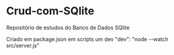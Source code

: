 # Crud-com-SQlite
Repositório de estudos do Banco de Dados SQlite

Criado em package.json em scripts um dev
"dev": "node --watch src/server.js"
